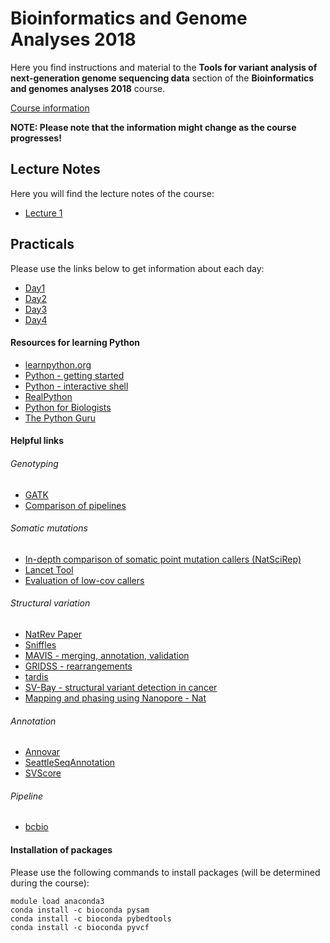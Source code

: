 # Bioinformatics and Genome Analyses 2018

Here you find instructions and material to the **Tools for variant analysis of next-generation genome sequencing data** section of the **Bioinformatics and genomes analyses 2018** course.

[Course information](https://webext.pasteur.fr/tekaia/BCGAIPT2018/BCGAIPT2018_Prog.html)

**NOTE: Please note that the information might change as the course progresses!**

## Lecture Notes
Here you will find the lecture notes of the course:<br/>
* [Lecture 1](lectures/lecture1.pdf) 

## Practicals
Please use the links below to get information about each day:

* [Day1](day1)
* [Day2](day2)
* [Day3](day3)
* [Day4](day4)

#### Resources for learning Python
* [learnpython.org](https://www.learnpython.org/)
* [Python - getting started](https://www.python.org/about/gettingstarted/)
* [Python - interactive shell](https://www.python.org/shell/)
* [RealPython](https://realpython.com/)
* [Python for Biologists](https://pythonforbiologists.com/)
* [The Python Guru](https://thepythonguru.com/)


#### Helpful links

###### Genotyping
* [GATK](https://software.broadinstitute.org/gatk/)
* [Comparison of pipelines](https://www.ncbi.nlm.nih.gov/pmc/articles/PMC4619817/)

###### Somatic mutations
* [In-depth comparison of somatic point mutation callers (NatSciRep)](https://www.nature.com/articles/srep36540)
* [Lancet Tool](https://github.com/nygenome/lancet)
* [Evaluation of low-cov callers](https://www.nature.com/articles/srep43169)

###### Structural variation
* [NatRev Paper](https://www.ncbi.nlm.nih.gov/pubmed/21358748)
* [Sniffles](https://github.com/fritzsedlazeck/Sniffles)
* [MAVIS - merging, annotation, validation](http://mavis.bcgsc.ca/)
* [GRIDSS - rearrangements](https://genome.cshlp.org/content/early/2017/11/02/gr.222109.117.abstract)
* [tardis](https://github.com/BilkentCompGen/tardis)
* [SV-Bay - structural variant detection in cancer](https://github.com/InstitutCurie/SV-Bay)
* [Mapping and phasing using Nanopore - Nat](https://www.nature.com/articles/s41467-017-01343-4)

###### Annotation
* [Annovar](http://annovar.openbioinformatics.org/en/latest/)
* [SeattleSeqAnnotation](http://snp.gs.washington.edu/SeattleSeqAnnotation)
* [SVScore](http://www.github.com/lganel/SVScore)

###### Pipeline
* [bcbio](https://github.com/bcbio/bcbio-nextgen)


#### Installation of packages
Please use the following commands to install packages (will be determined during the course):

```
module load anaconda3
conda install -c bioconda pysam 
conda install -c bioconda pybedtools
conda install -c bioconda pyvcf

```

